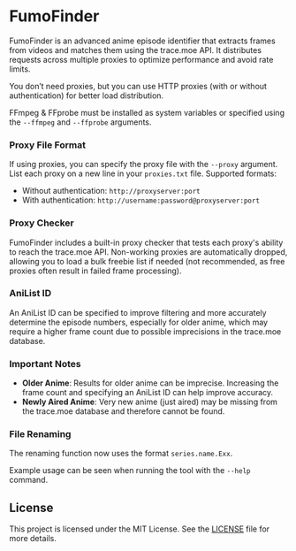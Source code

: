 # FumoFinder

FumoFinder is an advanced anime episode identifier that extracts frames from videos and matches them using the trace.moe API. It distributes requests across multiple proxies to optimize performance and avoid rate limits.

You don’t need proxies, but you can use HTTP proxies (with or without authentication) for better load distribution.

FFmpeg & FFprobe must be installed as system variables or specified using the `--ffmpeg` and `--ffprobe` arguments.

### Proxy File Format
If using proxies, you can specify the proxy file with the `--proxy` argument. List each proxy on a new line in your `proxies.txt` file. Supported formats:
- Without authentication: `http://proxyserver:port`
- With authentication: `http://username:password@proxyserver:port`

### Proxy Checker
FumoFinder includes a built-in proxy checker that tests each proxy's ability to reach the trace.moe API. Non-working proxies are automatically dropped, allowing you to load a bulk freebie list if needed (not recommended, as free proxies often result in failed frame processing).

### AniList ID
An AniList ID can be specified to improve filtering and more accurately determine the episode numbers, especially for older anime, which may require a higher frame count due to possible imprecisions in the trace.moe database.

### Important Notes
- **Older Anime**: Results for older anime can be imprecise. Increasing the frame count and specifying an AniList ID can help improve accuracy.
- **Newly Aired Anime**: Very new anime (just aired) may be missing from the trace.moe database and therefore cannot be found.

### File Renaming
The renaming function now uses the format `series.name.Exx`.

Example usage can be seen when running the tool with the `--help` command.

## License
This project is licensed under the MIT License. See the [LICENSE](LICENSE) file for more details.
